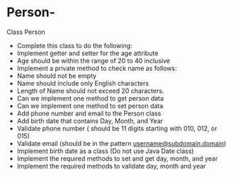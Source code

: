 # Person-
Class Person 
* Complete this class to do the following:
* Implement getter and setter for the age attribute
* Age should be within the range of 20 to 40 inclusive
* Implement a private method to check name as follows:
* Name should not be empty
* Name should include only English characters
* Length of Name should not exceed 20 characters.
* Can we implement one method to get person data
* Can we implement one method to set person data
* Add phone number and email to the Person class
* Add birth date that contains Day, Month, and Year
* Validate phone number ( should be 11 digits starting with 010, 012, or 015)
*  Validate email (should be in the pattern username@subdomain.domain)
* Implement birth date as a class (Do not use Java Date class)
* Implement the required methods to set and get day, month, and year
* Implement the required methods to validate day, month and year
